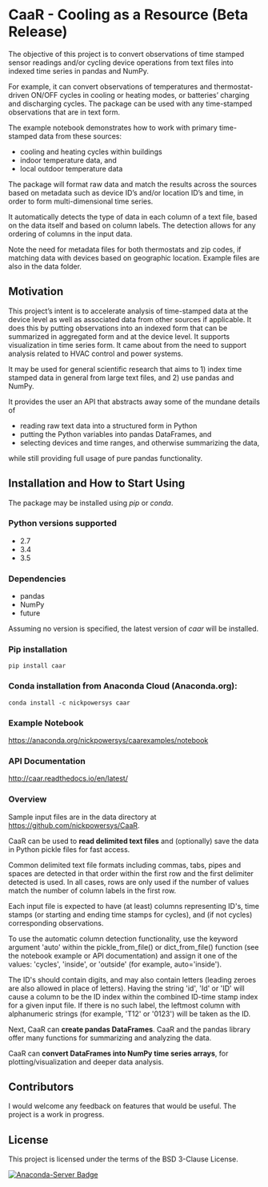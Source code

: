 # CaaR - Cooling as a Resource (Beta Release)

The objective of this project is to convert observations of time stamped sensor readings and/or cycling device operations from text files into indexed time series in pandas and NumPy.

For example, it can convert observations of temperatures and thermostat-driven ON/OFF cycles in cooling or heating modes, or batteries’ charging and discharging cycles. The package can be used with any time-stamped observations that are in text form.

The example notebook demonstrates how to work with primary time-stamped data from these sources:
 
* cooling and heating cycles within buildings
* indoor temperature data, and
* local outdoor temperature data

The package will format raw data and match the results across the sources based on metadata such as device ID’s and/or location ID’s and time, in order to form multi-dimensional time series.

It automatically detects the type of data in each column of a text file, based on the data itself and based on column labels. The detection allows for any ordering of columns in the input data.

Note the need for metadata files for both thermostats and zip codes, if matching data with devices based on geographic location. Example files are also in the data folder.

## Motivation

This project’s intent is to accelerate analysis of time-stamped data at the device level as well as associated data from other sources if applicable. It does this by putting observations into an indexed form that can be summarized in aggregated form and at the device level. It supports visualization in time series form. It came about from the need to support analysis related to HVAC control and power systems.

It may be used for general scientific research that aims to 1) index time stamped data in general from large text files, and 2) use pandas and NumPy.

It provides the user an API that abstracts away some of the mundane details of

* reading raw text data into a structured form in Python
* putting the Python variables into pandas DataFrames, and
* selecting devices and time ranges, and otherwise summarizing the data,

while still providing full usage of pure pandas functionality.

## Installation and How to Start Using

The package may be installed using *pip* or *conda*.

### Python versions supported
* 2.7
* 3.4
* 3.5

### Dependencies

* pandas
* NumPy
* future

Assuming no version is specified, the latest version of *caar* will be installed.

### Pip installation

    pip install caar

### Conda installation from Anaconda Cloud (Anaconda.org):

    conda install -c nickpowersys caar

### Example Notebook 

https://anaconda.org/nickpowersys/caarexamples/notebook

### API Documentation

http://caar.readthedocs.io/en/latest/

### Overview

Sample input files are in the data directory at https://github.com/nickpowersys/CaaR.

CaaR can be used to **read delimited text files** and (optionally) save the data in Python pickle files for fast access.

Common delimited text file formats including commas, tabs, pipes and spaces are detected in that order within the first row and the first delimiter detected is used. In all cases, rows are only used if the number of values match the number of column labels in the first row.

Each input file is expected to have (at least) columns representing ID's, time stamps (or starting and ending time stamps for cycles), and (if not cycles) corresponding observations.

To use the automatic column detection functionality, use the keyword argument 'auto' within the pickle_from_file() or dict_from_file() function (see the notebook example or API documentation) and assign it one of the values: 'cycles', 'inside', or 'outside' (for example, auto='inside').

The ID's should contain digits, and may also contain letters (leading zeroes are also allowed in place of letters). Having the string 'id', 'Id' or 'ID' will cause a column to be the ID index within the combined ID-time stamp index for a given input file. If there is no such label, the leftmost column with alphanumeric strings (for example, 'T12' or '0123') will be taken as the ID.

Next, CaaR can **create pandas DataFrames**. CaaR and the pandas library offer many functions for summarizing and analyzing the data.

CaaR can **convert DataFrames into NumPy time series arrays**, for plotting/visualization and deeper data analysis.

## Contributors

I would welcome any feedback on features that would be useful. The project is a work in progress.

## License

This project is licensed under the terms of the BSD 3-Clause License.

[![Anaconda-Server Badge](https://anaconda.org/nickpowersys/caar/badges/license.svg)](https://anaconda.org/nickpowersys/caar)